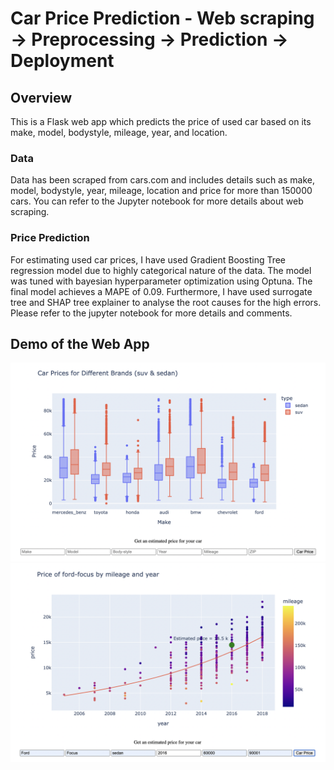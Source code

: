 # Car Price Prediction - Web scraping -> Preprocessing -> Prediction -> Deployment
## Overview
This is a Flask web app which predicts the price of used car based on its make, model, bodystyle, mileage, year, and location.
### Data
Data has been scraped from cars.com and includes details such as make, model, bodystyle, year, mileage, location and price for more than 150000 cars. You can refer to the Jupyter notebook for more details about web scraping. 
### Price Prediction 
For estimating used car prices, I have used Gradient Boosting Tree regression model due to highly categorical nature of the data. The model was tuned with bayesian hyperparameter optimization using Optuna. The final model achieves a MAPE of 0.09. Furthermore, I have used surrogate tree and SHAP tree explainer to analyse the root causes for the high errors. Please refer to the jupyter notebook for more details and comments.

## Demo of the Web App
<img src="static/Screen Shot 2022-11-28 at 12.48.05 AM.png">
<img src="static/Screen Shot 2022-11-28 at 12.51.47 AM.png">

